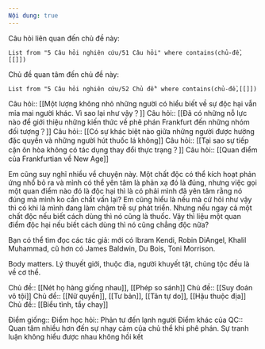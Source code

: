 ```yaml
---
Nội dung: true
---
```


Câu hỏi liên quan đến chủ đề này:
```dataview
List from "5 Câu hỏi nghiên cứu/51 Câu hỏi" where contains(chủ-đề,[[]]) 
```

Chủ đề quan tâm đến chủ đề này:
```dataview
List from "5 Câu hỏi nghiên cứu/52 Chủ đề" where contains(chủ-đề,[[]]) 
```
 
Câu hỏi:: [[Một lượng không nhỏ những người có hiểu biết về sự độc hại vẫn mỉa mai người khác. Vì sao lại như vậy？]]
Câu hỏi:: [[Đã có những nỗ lực nào để giới thiệu những kiến thức về phê phán Frankfurt đến những nhóm đối tượng？]]
Câu hỏi:: [[Có sự khác biệt nào giữa những người được hưởng đặc quyền và những người hút thuốc lá không]]
Câu hỏi:: [[Tại sao sự tiếp cận ôn hòa không có tác dụng thay đổi thực trạng？]]
Câu hỏi:: [[Quan điểm của Frankfurtian về New Age]]

Em cũng suy nghĩ nhiều về chuyện này. Một chất độc có thể kích hoạt phản ứng nhổ bỏ ra và mình có thể yên tâm là phản xạ đó là đúng, nhưng việc gọi một quan điểm nào đó là độc hại thì là có phải mình đã yên tâm rằng nó đúng mà mình ko cần chất vấn lại? Em cũng hiểu là nếu mà cứ hỏi như vậy thì có khi là mình đang làm chậm trễ sự phát triển. Nhưng nếu ngay cả một chất độc nếu biết cách dùng thì nó cũng là thuốc. Vậy thì liệu một quan điểm độc hại nếu biết cách dùng thì nó cũng chẳng độc nữa?


Bạn có thể tìm đọc các tác giả: mới có Ibram Kendi, Robin DiAngel, Khalil Muhammad, cũ hơn có James Baldwin, Du Bois, Toni Morrison.


Body matters. Lý thuyết giới, thuộc đia, người khuyết tật, chủng tộc đều là về cơ thể.

Chủ đề:: [[Nét họ hàng giống nhau]], [[Phép so sánh]]
Chủ đề:: [[Suy đoán vô tội]]
Chủ đề:: [[Nữ quyền]], [[Tư bản]], [[Tân tự do]], [[Hậu thuộc địa]] 
Chủ đề:: [[Biểu tình, tẩy chay]]

Điểm giống::
Điểm học hỏi:: Phản tư đến lạnh người
Điểm khác của QC:: Quan tâm nhiều hơn đến sự nhạy cảm của chủ thể khi phê phán. Sự tranh luận không hiểu được nhau không hồi kết
